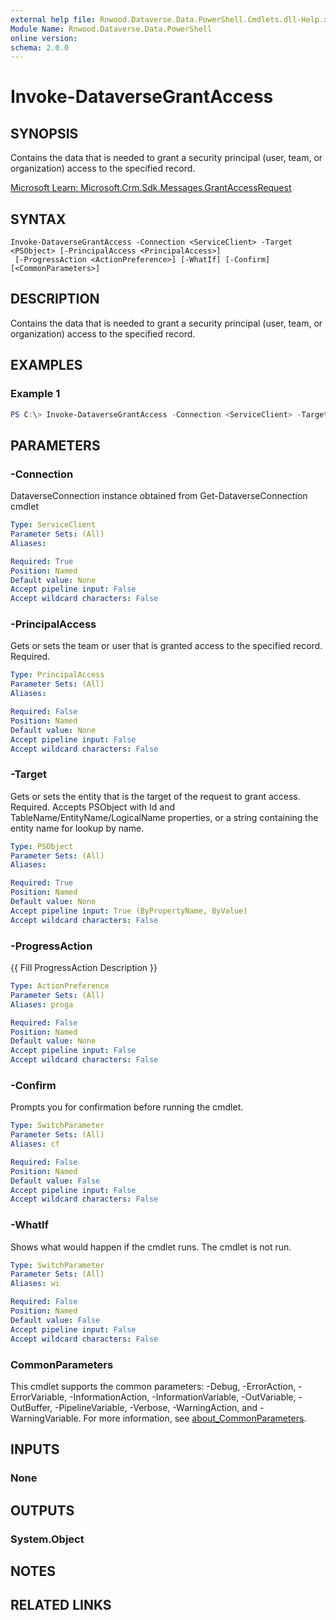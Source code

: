 ```yaml
---
external help file: Rnwood.Dataverse.Data.PowerShell.Cmdlets.dll-Help.xml
Module Name: Rnwood.Dataverse.Data.PowerShell
online version:
schema: 2.0.0
---
```


# Invoke-DataverseGrantAccess

## SYNOPSIS
Contains the data that is needed to grant a security principal (user, team, or organization) access to the specified record.

[Microsoft Learn: Microsoft.Crm.Sdk.Messages.GrantAccessRequest](https://learn.microsoft.com/dotnet/api/Microsoft.Crm.Sdk.Messages.GrantAccessRequest)

## SYNTAX

```
Invoke-DataverseGrantAccess -Connection <ServiceClient> -Target <PSObject> [-PrincipalAccess <PrincipalAccess>]
 [-ProgressAction <ActionPreference>] [-WhatIf] [-Confirm] [<CommonParameters>]
```

## DESCRIPTION
Contains the data that is needed to grant a security principal (user, team, or organization) access to the specified record.

## EXAMPLES

### Example 1
```powershell
PS C:\> Invoke-DataverseGrantAccess -Connection <ServiceClient> -Target <PSObject> -PrincipalAccess <PrincipalAccess>
```

## PARAMETERS

### -Connection
DataverseConnection instance obtained from Get-DataverseConnection cmdlet

```yaml
Type: ServiceClient
Parameter Sets: (All)
Aliases:

Required: True
Position: Named
Default value: None
Accept pipeline input: False
Accept wildcard characters: False
```

### -PrincipalAccess
Gets or sets the team or user that is granted access to the specified record. Required.

```yaml
Type: PrincipalAccess
Parameter Sets: (All)
Aliases:

Required: False
Position: Named
Default value: None
Accept pipeline input: False
Accept wildcard characters: False
```

### -Target
Gets or sets the entity that is the target of the request to grant access. Required. Accepts PSObject with Id and TableName/EntityName/LogicalName properties, or a string containing the entity name for lookup by name.

```yaml
Type: PSObject
Parameter Sets: (All)
Aliases:

Required: True
Position: Named
Default value: None
Accept pipeline input: True (ByPropertyName, ByValue)
Accept wildcard characters: False
```

### -ProgressAction
{{ Fill ProgressAction Description }}

```yaml
Type: ActionPreference
Parameter Sets: (All)
Aliases: proga

Required: False
Position: Named
Default value: None
Accept pipeline input: False
Accept wildcard characters: False
```

### -Confirm
Prompts you for confirmation before running the cmdlet.

```yaml
Type: SwitchParameter
Parameter Sets: (All)
Aliases: cf

Required: False
Position: Named
Default value: False
Accept pipeline input: False
Accept wildcard characters: False
```

### -WhatIf
Shows what would happen if the cmdlet runs. The cmdlet is not run.

```yaml
Type: SwitchParameter
Parameter Sets: (All)
Aliases: wi

Required: False
Position: Named
Default value: False
Accept pipeline input: False
Accept wildcard characters: False
```

### CommonParameters
This cmdlet supports the common parameters: -Debug, -ErrorAction, -ErrorVariable, -InformationAction, -InformationVariable, -OutVariable, -OutBuffer, -PipelineVariable, -Verbose, -WarningAction, and -WarningVariable. For more information, see [about_CommonParameters](http://go.microsoft.com/fwlink/?LinkID=113216).

## INPUTS

### None
## OUTPUTS

### System.Object
## NOTES

## RELATED LINKS
